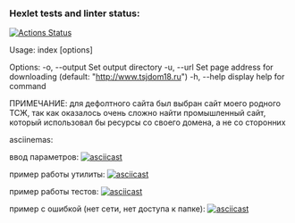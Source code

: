 ### Hexlet tests and linter status:
[![Actions Status](https://github.com/williamsiii/frontent-testing-react-project-lvl1/workflows/hexlet-check/badge.svg)](https://github.com/williamsiii/frontent-testing-react-project-lvl1/actions)


Usage: index [options]

Options:
  -o, --output <dirname>  Set output directory
  -u, --url <url>         Set page address for downloading (default: "http://www.tsjdom18.ru")
  -h, --help              display help for command

ПРИМЕЧАНИЕ: для дефолтного сайта был выбран сайт моего родного ТСЖ, так как оказалось очень сложно найти промышленный сайт, который использовал бы ресурсы со своего домена, а не со сторонних



asciinemas:

ввод параметров:
[![asciicast](https://asciinema.org/a/JJHxbXDbZifHmNFG1gQbGlyuk.svg)](https://asciinema.org/a/Ggc3sLcLsclvXyPj0PXC2BYLe)

пример работы утилиты:
[![asciicast](https://asciinema.org/a/JJHxbXDbZifHmNFG1gQbGlyuk.svg)](https://asciinema.org/a/Z9jNvEFedF5eIt4ofUpo64PuY)

пример работы тестов:
[![asciicast](https://asciinema.org/a/JJHxbXDbZifHmNFG1gQbGlyuk.svg)](https://asciinema.org/a/EqNRUkM39u3IjLnC5NPagfyhM)

пример с ошибкой (нет сети, нет доступа к папке):
[![asciicast](https://asciinema.org/a/JJHxbXDbZifHmNFG1gQbGlyuk.svg)](https://asciinema.org/a/kpchgKJBPi4Sm8GZDhhqYH4x5)
